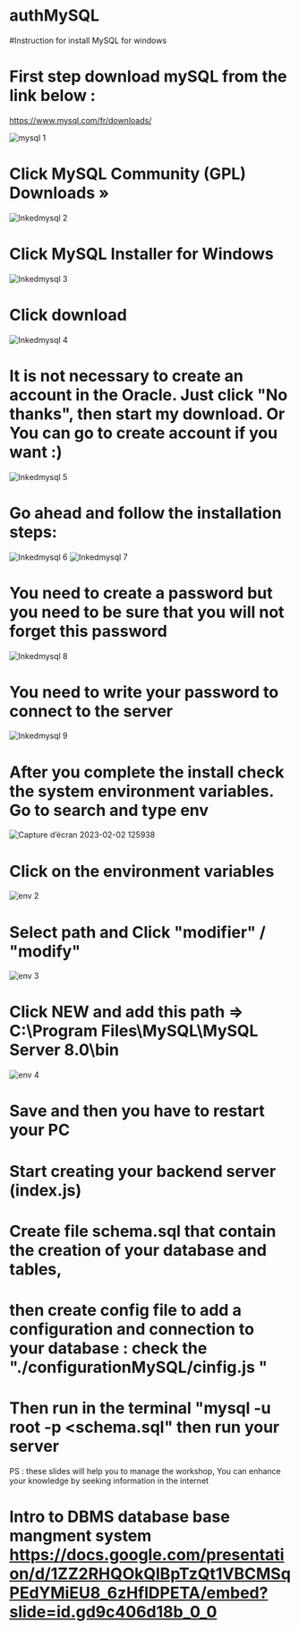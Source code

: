 # authMySQL
#Instruction for install MySQL for windows
# First step download mySQL from the link below :
 https://www.mysql.com/fr/downloads/

![mysql 1](https://user-images.githubusercontent.com/96472173/216312749-23c34394-22b6-42da-ba94-09b234eb5132.png)

# Click MySQL Community (GPL) Downloads »

![Inkedmysql 2](https://user-images.githubusercontent.com/96472173/216312887-e762daa0-62df-45d0-8eab-47f6375dda22.jpg)

# Click MySQL Installer for Windows

![Inkedmysql 3](https://user-images.githubusercontent.com/96472173/216313056-d50c4eae-db1f-44d3-8cc5-ff4ae39df3d5.jpg)
 
 # Click download
 
 ![Inkedmysql 4](https://user-images.githubusercontent.com/96472173/216313303-6dd99b0c-05dd-4b34-86a2-b3c36f7ba958.jpg)

# It is not necessary to create an account in the  Oracle. Just click "No thanks", then start my download. Or You can go to create account if you want :) 

![Inkedmysql 5](https://user-images.githubusercontent.com/96472173/216313604-9ca8e973-d4f6-4ecd-932c-6f479e5b10b3.jpg)

# Go ahead and follow the installation steps:

![Inkedmysql 6](https://user-images.githubusercontent.com/96472173/216313828-bd06d6a1-6ec0-42db-9220-10f654c2173b.jpg)
![Inkedmysql 7](https://user-images.githubusercontent.com/96472173/216313843-4b90ae15-0f5b-4fca-adfa-8d27fd67d3c5.jpg)
# You need to create a password but you need to be sure that  you will not forget this password 
![Inkedmysql 8](https://user-images.githubusercontent.com/96472173/216313846-dde3d044-2261-4fd5-b3a6-3d31324c1d94.jpg)

# You need to write your password to connect to the server 

![Inkedmysql 9](https://user-images.githubusercontent.com/96472173/216314358-0fb43cf7-0d83-48fa-996c-018ff7d05d31.jpg)

# After you complete the install check the system environment variables. Go to search and type env 

![Capture d’écran 2023-02-02 125938](https://user-images.githubusercontent.com/96472173/216319266-ace4c2a2-fc63-44d0-b584-fbad2634c5a9.png)

# Click on the environment variables 

![env 2](https://user-images.githubusercontent.com/96472173/216367565-1e8edf13-7545-4412-bbce-d2f2f67e8aef.png)

# Select path and Click "modifier" / "modify" 

![env 3](https://user-images.githubusercontent.com/96472173/216368516-6ef22f67-1530-4f24-84cd-b083e6add004.png)

# Click NEW and add this path => C:\Program Files\MySQL\MySQL Server 8.0\bin


![env 4](https://user-images.githubusercontent.com/96472173/216368854-a41535dd-4a81-4c96-b544-7c79da08cf25.png)
# Save and then you have to restart your PC
# Start creating your backend server (index.js)
# Create file schema.sql that contain the  creation of your database and tables, 
# then  create config file to add a configuration and connection to your database : check the "./configurationMySQL/cinfig.js "

# Then run in the terminal "mysql -u root -p <schema.sql"  then run your server 

PS : these slides will help you to manage the workshop, 
You can enhance your knowledge by seeking information in the internet
# Intro to DBMS  database base mangment system https://docs.google.com/presentation/d/1ZZ2RHQOkQlBpTzQt1VBCMSqPEdYMiEU8_6zHflDPETA/embed?slide=id.gd9c406d18b_0_0



